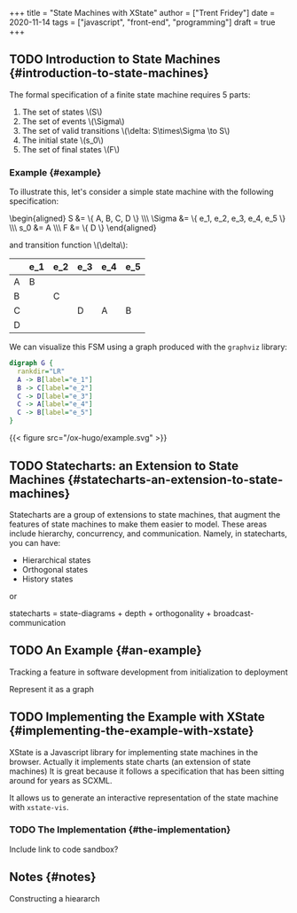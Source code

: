 +++
title = "State Machines with XState"
author = ["Trent Fridey"]
date = 2020-11-14
tags = ["javascript", "front-end", "programming"]
draft = true
+++

## <span class="org-todo todo TODO">TODO</span> Introduction to State Machines {#introduction-to-state-machines}

The formal specification of a finite state machine requires 5 parts:

1.  The set of states \\(S\\)
2.  The set of events \\(\Sigma\\)
3.  The set of valid transitions \\(\delta: S\times\Sigma \to S\\)
4.  The initial state \\(s\_0\\)
5.  The set of final states \\(F\\)


### Example {#example}

To illustrate this, let's consider a simple state machine with the following specification:

\begin{aligned}
S &= \\{ A, B, C, D \\} \\\\\\
\Sigma &= \\{ e\_1, e\_2, e\_3, e\_4, e\_5 \\} \\\\\\
s\_0 &= A \\\\\\
F &= \\{  D \\}
\end{aligned}

and transition function \\(\delta\\):

|   | e\_1 | e\_2 | e\_3 | e\_4 | e\_5 |
|---|------|------|------|------|------|
| A | B    |      |      |      |      |
| B |      | C    |      |      |      |
| C |      |      | D    | A    | B    |
| D |      |      |      |      |      |

We can visualize this FSM using a graph produced with the `graphviz` library:

```dot
digraph G {
  rankdir="LR"
  A -> B[label="e_1"]
  B -> C[label="e_2"]
  C -> D[label="e_3"]
  C -> A[label="e_4"]
  C -> B[label="e_5"]
}
```

{{< figure src="/ox-hugo/example.svg" >}}


## <span class="org-todo todo TODO">TODO</span> Statecharts: an Extension to State Machines {#statecharts-an-extension-to-state-machines}

Statecharts are a group of extensions to state machines, that augment the features of state machines to make them easier to model.
These areas include hierarchy, concurrency, and communication.
Namely, in statecharts, you can have:

-   Hierarchical states
-   Orthogonal states
-   History states

or

statecharts = state-diagrams + depth + orthogonality + broadcast-communication


## <span class="org-todo todo TODO">TODO</span> An Example {#an-example}

Tracking a feature in software development from initialization to deployment

Represent it as a graph


## <span class="org-todo todo TODO">TODO</span> Implementing the Example with XState {#implementing-the-example-with-xstate}

XState is a Javascript library for implementing state machines in the browser.
Actually it implements state charts (an extension of state machines)
It is great because it follows a specification that has been sitting around for years as SCXML.

It allows us to generate an interactive representation of the state machine with `xstate-vis`.


### <span class="org-todo todo TODO">TODO</span> The Implementation {#the-implementation}

Include link to code sandbox?


## Notes {#notes}

Constructing a hieararch
